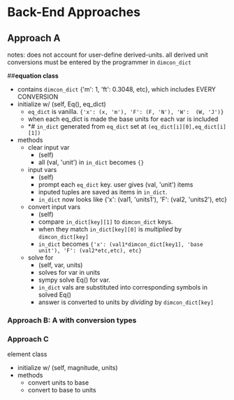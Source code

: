 # Back-End Approaches

## Approach A
notes: does not account for user-define derived-units. all derived
unit conversions must be entered by the programmer in ```dimcon_dict```

##**equation class**
* contains ```dimcon_dict``` {'m': 1, 'ft': 0.3048, etc}, which includes EVERY CONVERSION
* initialize w/ (self, Eq(), eq_dict)
    * ```eq_dict``` is vanilla. ```{'x': (x, 'm'), 'F': (F, 'N'), 'W':  (W, 'J')}```
    * when each eq_dict is made the base units for each var is included
    * *# ```in_dict``` generated from ```eq_dict``` set at ```(eq_dict[i][0],eq_dict[i][1])```
* methods
    * clear input var
        * (self)
        * all (val, 'unit') in ```in_dict``` becomes ```{}```
    * input vars
        * (self)
        * prompt each ```eq_dict``` key. user gives (val, 'unit') items
        * inputed tuples are saved as items in ```in_dict```.
        * ```in_dict``` now looks like {'x': (val1, 'units1'), 'F': (val2, 'units2'), etc}
    * convert input vars
        * (self)
        * compare ```in_dict[key][1]``` to ```dimcon_dict``` keys.
        * when they match ```in_dict[key][0]``` is *multiplied* by ```dimcon_dict[key]```
        * ```in_dict``` becomes ```{'x': (val1*dimcon_dict[key1], 'base unit'), 'F': (val2*etc,etc), etc}```
    * solve for
        * (self, var, units)
        * solves for var in units
        * sympy solve Eq() for var.
        * ```in_dict``` vals are substituted into corresponding symbols in solved Eq()
        * answer is converted to units by *dividing* by ```dimcon_dict[key]```  


### Approach B: A with conversion types


### Approach C

element class
* initialize w/ (self, magnitude, units)
* methods
    * convert units to base
    * convert to base to units
